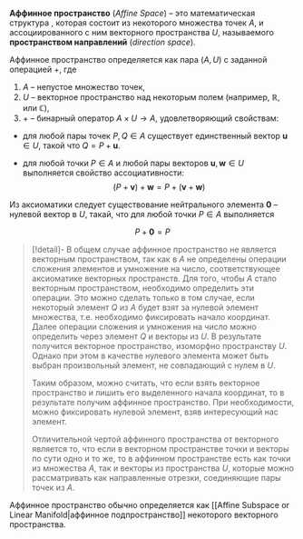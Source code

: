 
**Аффинное пространство** (*Affine Space*) – это математическая структура , которая состоит из некоторого множества точек $A$, и ассоциированного с ним векторного пространства $U$, называемого **пространством направлений** (*direction space*). 

Аффинное пространство определяется как пара $(A, U)$ с заданной операцией $+$, где
1. $A$ – непустое множество точек,
2. $U$ – векторное пространство над некоторым полем (например, $ℝ$, или $ℂ$),
3. $+$ – бинарный оператор $A×U→A$, удовлетворяющий свойствам:
- для любой пары точек $P, Q∈A$ существует единственный вектор $\mathbf{u}∈U$, такой что $Q=P+\mathbf{u}$.
	
- для любой точки $P∈A$ и любой пары векторов $\mathbf{u}, \mathbf{w}∈U$ выполняется свойство ассоциативности:
$$
(P+\mathbf{v})+\mathbf{w} = P + (\mathbf{v} + \mathbf{w})
$$

Из аксиоматики следует существование нейтрального элемента $\mathbf{0}$ – нулевой вектор в $U$, такай, что для любой точки $P∈A$ выполняется 

$$
P + \mathbf{0} = P
$$

>[!detail]- 
> В общем случае аффинное пространство не является векторным пространством, так как в $A$ не определены операции сложения элементов и умножение на число, соответствующее аксиоматике векторных пространств. Для того, чтобы $A$ стало векторным пространством, необходимо определить эти операции. Это можно сделать только в том случае, если некоторый элемент $Q$ из $A$ будет взят за нулевой элемент множества, т.е. необходимо фиксировать начало координат. Далее операции сложения и умножения на число можно определить через элемент $Q$ и векторы из $U$. В результате получится векторное пространство, изоморфно пространству $U$. Однако при этом в качестве нулевого элемента может быть выбран произвольный элемент, не совпадающий с нулем в $U$.
> 
> Таким образом, можно считать, что если взять векторное пространство и лишить его выделенного начала координат, то в результате получим аффинное пространство. При необходимости, можно фиксировать нулевой элемент, взяв интересующий нас элемент.
> 
> Отличительной чертой аффинного пространства от векторного является то, что если в векторном пространстве точки и векторы по сути одно и то же, то в аффинном пространстве есть как точки из множества $A$, так и векторы из пространства $U$, которые можно рассматривать как направленные отрезки, соединяющие пары точек из $A$.

Аффинное пространство обычно определяется как [[Affine Subspace or Linear Manifold|аффинное подпространство]] некоторого векторного пространства.